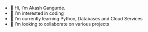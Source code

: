 - 👋 Hi, I’m Akash Gangurde.
- 👀 I’m interested in coding
- 🌱 I’m currently learning Python, Databases and Cloud Services
- 💞️ I’m looking to collaborate on various projects
